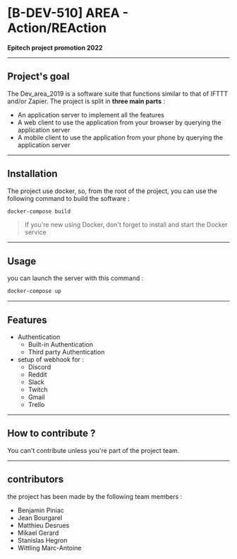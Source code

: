 # [B-DEV-510] AREA - Action/REAction

**Epitech project promotion 2022**

----------------------
Project's goal
----------------------

The Dev_area_2019 is a software suite that functions similar to that of IFTTT and/or Zapier. The project is split in
__three main parts__ :

* An application server to implement all the features
* A web client to use the application from your browser by querying the application server
* A mobile client to use the application from your phone by querying the application server

----------------------
Installation
----------------------
The project use docker, so, from the root of the project, you can use the following command to build the software :

```bash
docker-compose build
```

>If you're new using Docker, don't forget to install and start the Docker service

----------------------
Usage
----------------------

you can launch the server with this command :

```bash
docker-compose up
```

----------------------
Features
----------------------
* Authentication
    * Built-in Authentication
    * Third party Authentication
* setup of webhook for :
    * Discord
    * Reddit
    * Slack
    * Twitch
    * Gmail
    * Trello

----------------------
How to contribute ?
----------------------

You can't contribute unless you're part of the project team.

----------------------
contributors
----------------------

the project has been made by the following team members :

* Benjamin Piniac
* Jean Bourgarel
* Matthieu Desrues
* Mikael Gerard
* Stanislas Hegron
* Wittling Marc-Antoine
